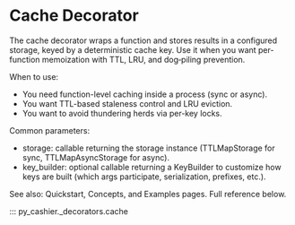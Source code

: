 # Cache Decorator

The cache decorator wraps a function and stores results in a configured storage, keyed by a deterministic cache key. Use it when you want per-function memoization with TTL, LRU, and dog‑piling prevention.

When to use:
- You need function-level caching inside a process (sync or async).
- You want TTL-based staleness control and LRU eviction.
- You want to avoid thundering herds via per-key locks.

Common parameters:
- storage: callable returning the storage instance (TTLMapStorage for sync, TTLMapAsyncStorage for async).
- key_builder: optional callable returning a KeyBuilder to customize how keys are built (which args participate, serialization, prefixes, etc.).

See also: Quickstart, Concepts, and Examples pages. Full reference below.

::: py_cashier._decorators.cache
